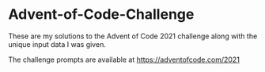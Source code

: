 # Advent-of-Code-Challenge

These are my solutions to the Advent of Code 2021 challenge along with the unique input data I was given.

The challenge prompts are available at https://adventofcode.com/2021
